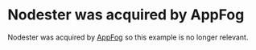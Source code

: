 # Nodester was acquired by AppFog

Nodester was acquired by [AppFog][1] so this example is no longer relevant.

[1]: https://www.appfog.com/
